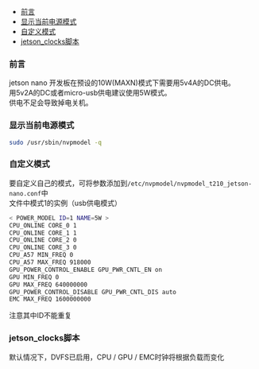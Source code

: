 - [前言](#前言)
- [显示当前电源模式](#显示当前电源模式)
- [自定义模式](#自定义模式)
- [jetson\_clocks脚本](#jetson_clocks脚本)

### 前言
jetson nano 开发板在预设的10W(MAXN)模式下需要用5v4A的DC供电。            
用5v2A的DC或者micro-usb供电建议使用5W模式。          
供电不足会导致掉电关机。


### 显示当前电源模式
```sh
sudo /usr/sbin/nvpmodel -q
```
### 自定义模式
要自定义自己的模式，可将参数添加到`/etc/nvpmodel/nvpmodel_t210_jetson-nano.conf`中        
文件中模式1的实例（usb供电模式）
```sh
< POWER_MODEL ID=1 NAME=5W >
CPU_ONLINE CORE_0 1
CPU_ONLINE CORE_1 1
CPU_ONLINE CORE_2 0
CPU_ONLINE CORE_3 0
CPU_A57 MIN_FREQ 0
CPU_A57 MAX_FREQ 918000
GPU_POWER_CONTROL_ENABLE GPU_PWR_CNTL_EN on
GPU MIN_FREQ 0
GPU MAX_FREQ 640000000
GPU_POWER_CONTROL_DISABLE GPU_PWR_CNTL_DIS auto
EMC MAX_FREQ 1600000000
```
注意其中ID不能重复

### jetson_clocks脚本
默认情况下，DVFS已启用，CPU / GPU / EMC时钟将根据负载而变化  

